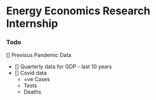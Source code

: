 # Energy Economics Research Internship


### Todo 

[] Previous Pandemic Data
- [] Quarterly data for GDP - last 10 years
- [] Covid data
  - +ve Cases
  - Tests
  - Deaths
